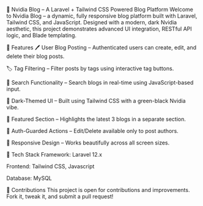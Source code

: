 📰 Nvidia Blog – A Laravel + Tailwind CSS Powered Blog Platform
Welcome to Nvidia Blog – a dynamic, fully responsive blog platform built with Laravel, Tailwind CSS, and JavaScript. Designed with a modern, dark Nvidia aesthetic, this project demonstrates advanced UI integration, RESTful API logic, and Blade templating.

🚀 Features
🖊️ User Blog Posting – Authenticated users can create, edit, and delete their blog posts.

🏷️ Tag Filtering – Filter posts by tags using interactive tag buttons.

🧠 Search Functionality – Search blogs in real-time using JavaScript-based input.

🎨 Dark-Themed UI – Built using Tailwind CSS with a green-black Nvidia vibe.

📅 Featured Section – Highlights the latest 3 blogs in a separate section.

🔐 Auth-Guarded Actions – Edit/Delete available only to post authors.

📲 Responsive Design – Works beautifully across all screen sizes.

🧰 Tech Stack
Framework: Laravel 12.x

Frontend: Tailwind CSS, Javascript

Database: MySQL 

🙌 Contributions
This project is open for contributions and improvements. Fork it, tweak it, and submit a pull request!
